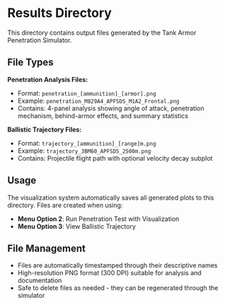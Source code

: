 # Results Directory

This directory contains output files generated by the Tank Armor Penetration Simulator.

## File Types

**Penetration Analysis Files:**
- Format: `penetration_[ammunition]_[armor].png`
- Example: `penetration_M829A4_APFSDS_M1A2_Frontal.png`
- Contains: 4-panel analysis showing angle of attack, penetration mechanism, behind-armor effects, and summary statistics

**Ballistic Trajectory Files:**
- Format: `trajectory_[ammunition]_[range]m.png`
- Example: `trajectory_3BM60_APFSDS_2500m.png`  
- Contains: Projectile flight path with optional velocity decay subplot

## Usage

The visualization system automatically saves all generated plots to this directory. Files are created when using:
- **Menu Option 2**: Run Penetration Test with Visualization
- **Menu Option 3**: View Ballistic Trajectory

## File Management

- Files are automatically timestamped through their descriptive names
- High-resolution PNG format (300 DPI) suitable for analysis and documentation
- Safe to delete files as needed - they can be regenerated through the simulator
